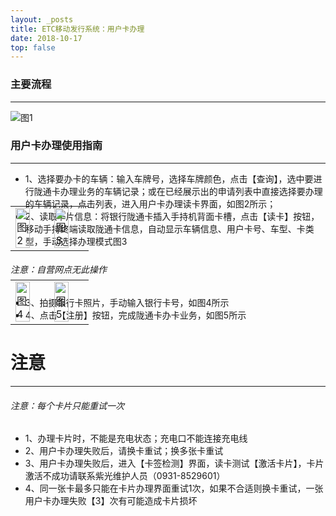 ```yaml
---
layout: _posts
title: ETC移动发行系统：用户卡办理
date: 2018-10-17
top: false
---
```

### 主要流程
- - - - - - - - - - - - - - - - - - - - - - - - - - - - - - - - - - - - - - - -
![图1](/pub-images/userCardIssueflow.png)

### 用户卡办理使用指南
- - - - - - - - - - - - - - - - - - - - - - - - - - - - - - - - - - - - - - - -
* 1、选择要办卡的车辆：输入车牌号，选择车牌颜色，点击【查询】，选中要进行陇通卡办理业务的车辆记录；或在已经展示出的申请列表中直接选择要办理的车辆记录，点击列表，进入用户卡办理读卡界面，如图2所示；
* 2、读取卡片信息：将银行陇通卡插入手持机背面卡槽，点击【读卡】按钮，移动手持终端读取陇通卡信息，自动显示车辆信息、用户卡号、车型、卡类型，手动选择办理模式图3
 <table style = "margin-top:-80px"> 
      <tr>
          <td><img src="/pub-images/userCardIssuse1.png" width="70%" alt="图2"/></td>
          <td><img src="/pub-images/userCardIssuse2.png" width="70%" alt="图3"/></td>
      </tr>
  </table>
  
###### 注意：自营网点无此操作
* 3、拍摄银行卡照片，手动输入银行卡号，如图4所示
* 4、点击【注册】按钮，完成陇通卡办卡业务，如图5所示
 <table style = "margin-top:-80px"> 
      <tr>
          <td><img src="/pub-images/userCardIssuse3.png" width="70%" alt="图4"/></td>
          <td><img src="/pub-images/userCardIssueSuccess.png" width="70%" alt="图5"/></td>
      </tr>
  </table>
  
# 注意
- - - - - - - -
###### 注意：每个卡片只能重试一次
* 1、办理卡片时，不能是充电状态；充电口不能连接充电线
* 2、用户卡办理失败后，请换卡重试；换多张卡重试
* 3、用户卡办理失败后，进入【卡签检测】界面，读卡测试【激活卡片】，卡片激活不成功请联系紫光维护人员（0931-8529601）
* 4、同一张卡最多只能在卡片办理界面重试1次，如果不合适则换卡重试，一张用户卡办理失败【3】次有可能造成卡片损坏